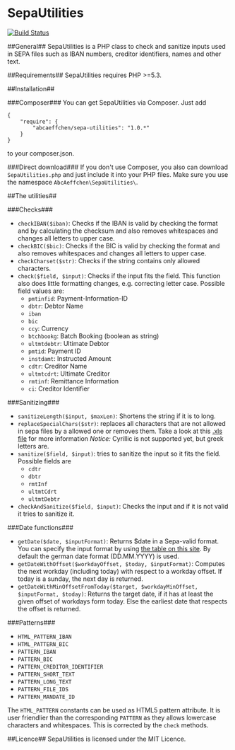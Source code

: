 SepaUtilities
===============

[![Build Status](https://travis-ci.org/AbcAeffchen/SepaUtilities.svg?branch=master)](https://travis-ci.org/AbcAeffchen/SepaUtilities)

##General##
SepaUtilities is a PHP class to check and sanitize inputs used in SEPA files
such as IBAN numbers, creditor identifiers, names and other text.

##Requirements##
SepaUtilities requires PHP >=5.3.

##Installation##

###Composer###
You can get SepaUtilities via Composer. Just add

    {
        "require": {
            "abcaeffchen/sepa-utilities": "1.0.*"
        }
    }
to your composer.json.

###Direct download###
If you don't use Composer, you also can download `SepaUtilities.php` and just include it into your
PHP files. Make sure you use the namespace `AbcAeffchen\SepaUtilities\`.

##The utilities##

###Checks###
- `checkIBAN($iban)`: Checks if the IBAN is valid by checking the format and by calculating the checksum and also removes whitespaces and changes all letters to upper case.
- `checkBIC($bic)`: Checks if the BIC is valid by checking the format and also removes whitespaces
and changes all letters to upper case.
- `checkCharset($str)`: Checks if the string contains only allowed characters.
- `check($field, $input)`: Checks if the input fits the field. This function also does little
formatting changes, e.g. correcting letter case. Possible field values are:
  - `pmtinfid`: Payment-Information-ID
  - `dbtr`: Debtor Name
  - `iban`
  - `bic`
  - `ccy`: Currency
  - `btchbookg`: Batch Booking (boolean as string)
  - `ultmtdebtr`: Ultimate Debtor
  - `pmtid`: Payment ID
  - `instdamt`: Instructed Amount
  - `cdtr`: Creditor Name
  - `ultmtcdrt`: Ultimate Creditor
  - `rmtinf`: Remittance Information
  - `ci`: Creditor Identifier
  
###Sanitizing###
- `sanitizeLength($input, $maxLen)`: Shortens the string if it is to long.
- `replaceSpecialChars($str)`: replaces all characters that are not allowed in sepa files by a
allowed one or removes them. Take a look at this [.xls file](http://www.europeanpaymentscouncil.eu/index.cfm/knowledge-bank/epc-documents/sepa-requirements-for-an-extended-character-set-unicode-subset-best-practices/) for more information
*Notice:* Cyrillic is not supported yet, but greek letters are.
- `sanitize($field, $input)`: tries to sanitize the input so it fits the field. Possible fields are
  - `cdtr`
  - `dbtr`
  - `rmtInf`
  - `ultmtCdrt`
  - `ultmtDebtr`
- `checkAndSanitize($field, $input)`: Checks the input and if it is not valid it tries to sanitize it.

###Date functions###
- `getDate($date, $inputFormat)`: Returns $date in a Sepa-valid format. You can specify the
input format by using [the table on this site](http://de1.php.net/manual/en/function.date.php).
By default the german date format (DD.MM.YYYY) is used.
- `getDateWithOffset($workdayOffset, $today, $inputFormat)`: Computes the next workday (including today) 
with respect to a workday offset. If today is a sunday, the next day is returned.
- `getDateWithMinOffsetFromToday($target, $workdayMinOffset, $inputFormat, $today)`: Returns the 
target date, if it has at least the given offset of workdays form today. Else the earliest date 
that respects the offset is returned.

###Patterns###
- `HTML_PATTERN_IBAN`
- `HTML_PATTERN_BIC`
- `PATTERN_IBAN`
- `PATTERN_BIC`
- `PATTERN_CREDITOR_IDENTIFIER`
- `PATTERN_SHORT_TEXT`
- `PATTERN_LONG_TEXT`
- `PATTERN_FILE_IDS`
- `PATTERN_MANDATE_ID`

The `HTML_PATTERN` constants can be used as HTML5 pattern attribute. It is user friendlier than 
the corresponding `PATTERN` as they allows lowercase characters and whitespaces. This is corrected 
by the `check` methods.

##Licence##
SepaUtilities is licensed under the MIT Licence.
